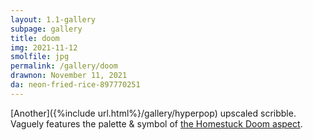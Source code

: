 ```yaml
---
layout: 1.1-gallery
subpage: gallery
title: doom
img: 2021-11-12
smolfile: jpg
permalink: /gallery/doom
drawnon: November 11, 2021
da: neon-fried-rice-897770251
---
```

[Another]({%include url.html%}/gallery/hyperpop) upscaled scribble. Vaguely features the palette & symbol of <a href="http://hs.hiveswap.com/ezodiac/aboutaspects.php" target="_blank">the Homestuck Doom aspect</a>.